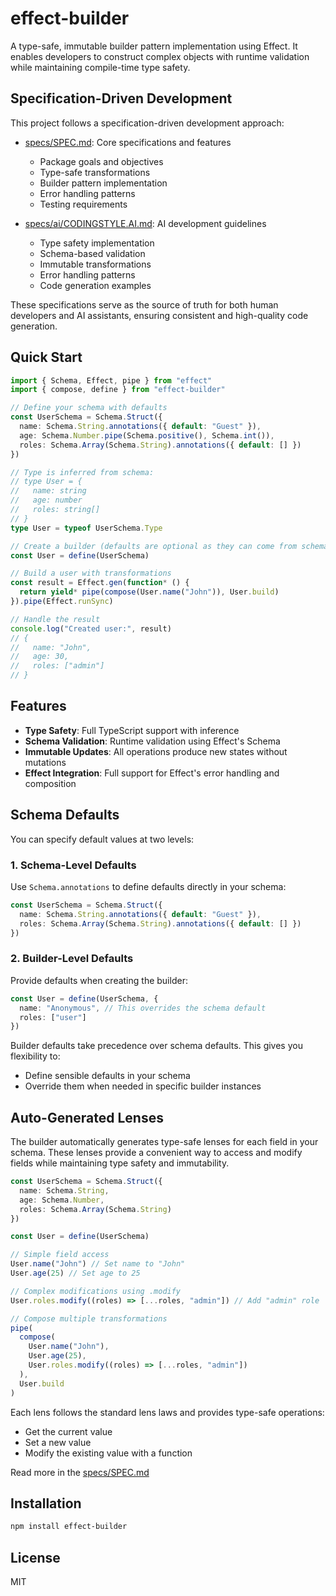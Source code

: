 # effect-builder

A type-safe, immutable builder pattern implementation using Effect. It enables developers to construct complex objects with runtime validation while maintaining compile-time type safety.

## Specification-Driven Development

This project follows a specification-driven development approach:

- [specs/SPEC.md](./specs/SPEC.md): Core specifications and features

  - Package goals and objectives
  - Type-safe transformations
  - Builder pattern implementation
  - Error handling patterns
  - Testing requirements

- [specs/ai/CODINGSTYLE.AI.md](./specs/ai/CODINGSTYLE.AI.md): AI development guidelines
  - Type safety implementation
  - Schema-based validation
  - Immutable transformations
  - Error handling patterns
  - Code generation examples

These specifications serve as the source of truth for both human developers and AI assistants, ensuring consistent and high-quality code generation.

## Quick Start

```typescript
import { Schema, Effect, pipe } from "effect"
import { compose, define } from "effect-builder"

// Define your schema with defaults
const UserSchema = Schema.Struct({
  name: Schema.String.annotations({ default: "Guest" }),
  age: Schema.Number.pipe(Schema.positive(), Schema.int()),
  roles: Schema.Array(Schema.String).annotations({ default: [] })
})

// Type is inferred from schema:
// type User = {
//   name: string
//   age: number
//   roles: string[]
// }
type User = typeof UserSchema.Type

// Create a builder (defaults are optional as they can come from schema)
const User = define(UserSchema)

// Build a user with transformations
const result = Effect.gen(function* () {
  return yield* pipe(compose(User.name("John")), User.build)
}).pipe(Effect.runSync)

// Handle the result
console.log("Created user:", result)
// {
//   name: "John",
//   age: 30,
//   roles: ["admin"]
// }
```

## Features

- **Type Safety**: Full TypeScript support with inference
- **Schema Validation**: Runtime validation using Effect's Schema
- **Immutable Updates**: All operations produce new states without mutations
- **Effect Integration**: Full support for Effect's error handling and composition

## Schema Defaults

You can specify default values at two levels:

### 1. Schema-Level Defaults

Use `Schema.annotations` to define defaults directly in your schema:

```typescript
const UserSchema = Schema.Struct({
  name: Schema.String.annotations({ default: "Guest" }),
  roles: Schema.Array(Schema.String).annotations({ default: [] })
})
```

### 2. Builder-Level Defaults

Provide defaults when creating the builder:

```typescript
const User = define(UserSchema, {
  name: "Anonymous", // This overrides the schema default
  roles: ["user"]
})
```

Builder defaults take precedence over schema defaults. This gives you flexibility to:

- Define sensible defaults in your schema
- Override them when needed in specific builder instances

## Auto-Generated Lenses

The builder automatically generates type-safe lenses for each field in your schema. These lenses provide a convenient way to access and modify fields while maintaining type safety and immutability.

```typescript
const UserSchema = Schema.Struct({
  name: Schema.String,
  age: Schema.Number,
  roles: Schema.Array(Schema.String)
})

const User = define(UserSchema)

// Simple field access
User.name("John") // Set name to "John"
User.age(25) // Set age to 25

// Complex modifications using .modify
User.roles.modify((roles) => [...roles, "admin"]) // Add "admin" role

// Compose multiple transformations
pipe(
  compose(
    User.name("John"),
    User.age(25),
    User.roles.modify((roles) => [...roles, "admin"])
  ),
  User.build
)
```

Each lens follows the standard lens laws and provides type-safe operations:

- Get the current value
- Set a new value
- Modify the existing value with a function

Read more in the [specs/SPEC.md](./specs/SPEC.md)

## Installation

```bash
npm install effect-builder
```

## License

MIT
